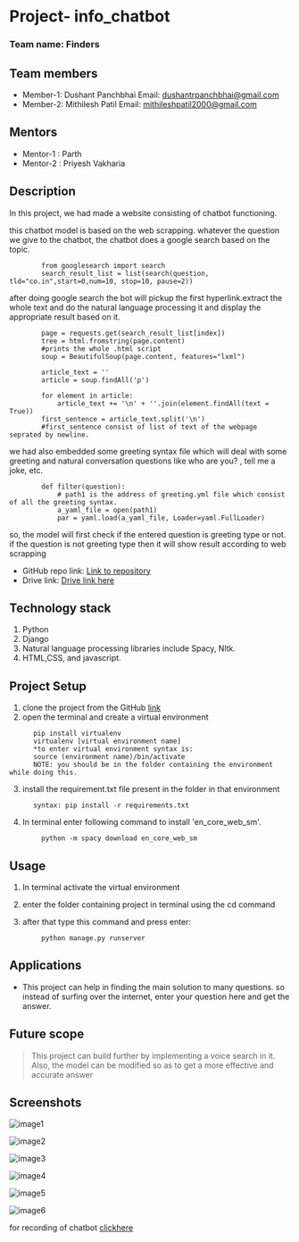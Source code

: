 # Project- info_chatbot

### Team name: Finders

## Team members
* Member-1: Dushant Panchbhai
  Email: dushantrpanchbhai@gmail.com
* Member-2: Mithilesh Patil
  Email: mithileshpatil2000@gmail.com
 
## Mentors
* Mentor-1 : Parth
* Mentor-2 : Priyesh Vakharia

## Description
In this project, we had made a website consisting of chatbot functioning.

this chatbot model is based on the web scrapping. whatever the question we give to the chatbot, the chatbot does a google search based on the topic.

```
        from googlesearch import search
        search_result_list = list(search(question, tld="co.in",start=0,num=10, stop=10, pause=2))
```

after doing google search the bot will pickup the first hyperlink.extract the whole text and do the natural language processing it and display the appropriate result based on it.
```     #getting page of particular hyperlink. here index means hyperlink number
        page = requests.get(search_result_list[index])
        tree = html.fromstring(page.content)
        #prints the whole .html script
        soup = BeautifulSoup(page.content, features="lxml")
        
        article_text = ''
        article = soup.findAll('p')
        
        for element in article:
            article_text += '\n' + ''.join(element.findAll(text = True))
        first_sentence = article_text.split('\n')
        #first_sentence consist of list of text of the webpage seprated by newline.
```

we had also embedded some greeting syntax file which will deal with some greeting and natural conversation questions like who are you? , tell me a joke, etc.
```
        def filter(question):
            # path1 is the address of greeting.yml file which consist of all the greeting syntax.
            a_yaml_file = open(path1)
            par = yaml.load(a_yaml_file, Loader=yaml.FullLoader)
```
so, the model will first check if the entered question is greeting type or not. if the question is not greeting type then it will show result according to web scrapping

* GitHub repo link: [Link to repository](https://github.com/dushantpanchbhai/chatbot2.git)
* Drive link: [Drive link here](https://drive.google.com/drive/folders/1CIqauP6lBFn7vU7RKxF5kjTZVj47IcwN?usp=sharing)

## Technology stack

1. Python
2. Django
3. Natural language processing libraries include Spacy, Nltk.
4. HTML,CSS, and javascript.

## Project Setup
1. clone the project from the GitHub [link](https://github.com/dushantpanchbhai/chatbot2.git)
2. open the terminal and create a virtual environment
```
      pip install virtualenv
      virtualenv [virtual environment name]
      *to enter virtual environment syntax is:
      source (environment name)/bin/activate
      NOTE: you should be in the folder containing the environment while doing this.
```
3. install the requirement.txt file present in the folder in that environment
```
      syntax: pip install -r requirements.txt
```
4. In terminal enter following command to install 'en_core_web_sm'.
```
        python -m spacy download en_core_web_sm
```
## Usage
1. In terminal activate the virtual environment

2. enter the folder containing project in terminal using the cd command

3. after that type this command and press enter:
```
        python manage.py runserver
```

## Applications

* This project can help in finding the main solution to many questions. so instead of surfing over the internet, enter your question here and get the answer.

## Future scope
>This project can build further by implementing a voice search in it. Also, the model can be modified so as to get a more effective and accurate answer

## Screenshots

![image1](./image/1.png)


![image2](./image/7.png)


![image3](./image/3.png)


![image4](./image/4.png)


![image5](./image/5.png)


![image6](./image/6.png)


for recording of chatbot [clickhere](https://drive.google.com/file/d/1TJXv5YZ3RqRLNuUdWdeF17kH29IWNOcV/view?usp=sharing)
